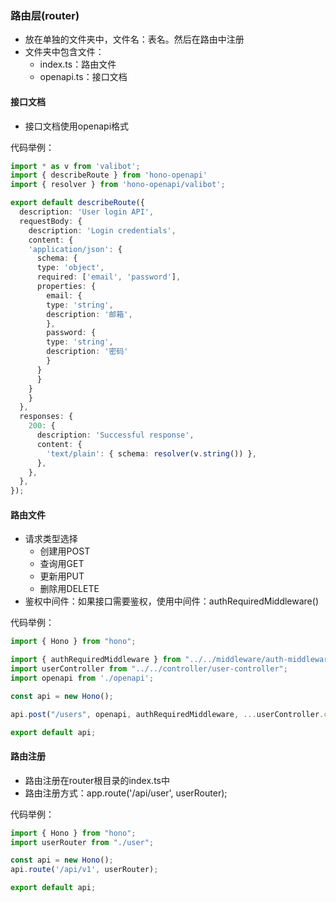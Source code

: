 ### 路由层(router)
- 放在单独的文件夹中，文件名：表名。然后在路由中注册
- 文件夹中包含文件：
  - index.ts：路由文件
  - openapi.ts：接口文档

#### 接口文档
- 接口文档使用openapi格式

代码举例：
```ts
import * as v from 'valibot';
import { describeRoute } from 'hono-openapi'
import { resolver } from 'hono-openapi/valibot';

export default describeRoute({
  description: 'User login API',
  requestBody: {
    description: 'Login credentials',
    content: {
    'application/json': {
      schema: {
      type: 'object',
      required: ['email', 'password'],
      properties: {
        email: {
        type: 'string',
        description: '邮箱',
        },
        password: {
        type: 'string',
        description: '密码'
        }
      }
      }
    }
    }
  },
  responses: {
    200: {
      description: 'Successful response',
      content: {
        'text/plain': { schema: resolver(v.string()) },
      },
    },
  },
});
```

#### 路由文件
- 请求类型选择
    - 创建用POST
    - 查询用GET
    - 更新用PUT
    - 删除用DELETE
- 鉴权中间件：如果接口需要鉴权，使用中间件：authRequiredMiddleware()

代码举例：
```ts
import { Hono } from "hono";

import { authRequiredMiddleware } from "../../middleware/auth-middleware";
import userController from "../../controller/user-controller";
import openapi from './openapi';

const api = new Hono();

api.post("/users", openapi, authRequiredMiddleware, ...userController.create);

export default api;
```

#### 路由注册
- 路由注册在router根目录的index.ts中
- 路由注册方式：app.route('/api/user', userRouter);

代码举例：
```ts
import { Hono } from "hono";
import userRouter from "./user";

const api = new Hono();
api.route('/api/v1', userRouter);

export default api;
```